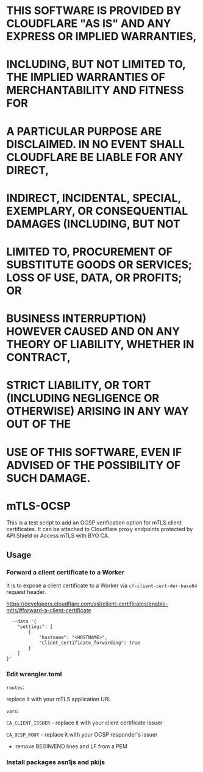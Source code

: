 #
# THIS SOFTWARE IS PROVIDED BY CLOUDFLARE "AS IS" AND ANY EXPRESS OR IMPLIED WARRANTIES,
# INCLUDING, BUT NOT LIMITED TO, THE IMPLIED WARRANTIES OF MERCHANTABILITY AND FITNESS FOR
# A PARTICULAR PURPOSE ARE DISCLAIMED. IN NO EVENT SHALL CLOUDFLARE BE LIABLE FOR ANY DIRECT,
# INDIRECT, INCIDENTAL, SPECIAL, EXEMPLARY, OR CONSEQUENTIAL DAMAGES  (INCLUDING, BUT NOT
# LIMITED TO, PROCUREMENT OF SUBSTITUTE GOODS OR SERVICES; LOSS OF USE, DATA, OR PROFITS; OR
# BUSINESS INTERRUPTION) HOWEVER CAUSED AND ON ANY THEORY OF LIABILITY, WHETHER IN CONTRACT,
# STRICT LIABILITY, OR TORT (INCLUDING NEGLIGENCE OR OTHERWISE) ARISING IN ANY WAY OUT OF THE
# USE OF THIS SOFTWARE, EVEN IF ADVISED OF THE POSSIBILITY OF SUCH DAMAGE.
# 
 # mTLS-OCSP

This is a test script to add an OCSP verification option for mTLS client certificates. It can be attached to Cloudflare proxy endpoints protected by API Shield or Access mTLS with BYO CA.

## Usage

### Forward a client certificate to a Worker

It is to expose a client certificate to a Worker via `cf-client-cert-der-base64` request header.

https://developers.cloudflare.com/ssl/client-certificates/enable-mtls/#forward-a-client-certificate
```
  --data '{
    "settings": [
        {
            "hostname": "<HOSTNAME>",
            "client_certificate_forwarding": true
        }
    ]
}'
```


### Edit wrangler.toml

`routes`:

replace it with your mTLS application URL

`vars`: 

`CA_CLIENT_ISSUER` - replace it with your client certificate issuer

`CA_OCSP_ROOT` - replace it with your OCSP responder's issuer

* remove BEGIN/END lines and LF from a PEM


### Install packages asn1js and pkijs


